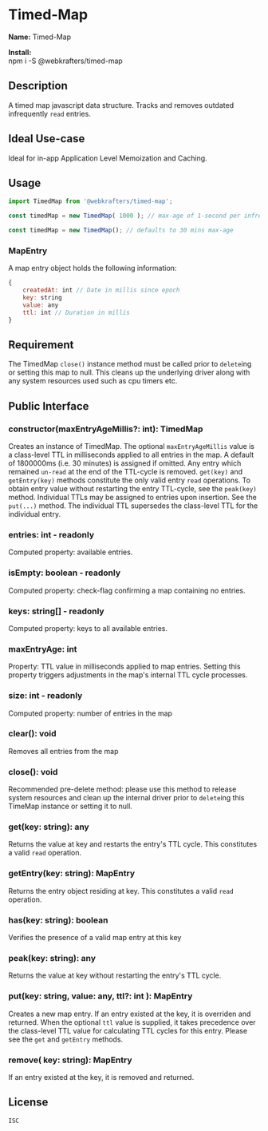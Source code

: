 # Timed-Map

**Name:** Timed-Map

**Install:**\
npm i -S @webkrafters/timed-map

## Description

A timed map javascript data structure.
Tracks and removes outdated infrequently `read` entries.

## Ideal Use-case

Ideal for in-app Application Level Memoization and Caching.


## Usage

```js
import TimedMap from '@webkrafters/timed-map';

const timedMap = new TimedMap( 1000 ); // max-age of 1-second per infrequently-used map entries

const timedMap = new TimedMap(); // defaults to 30 mins max-age

```

### MapEntry

A map entry object holds the following information:
```js
{
	createdAt: int // Date in millis since epoch
	key: string
	value: any
	ttl: int // Duration in millis
}
```

## Requirement

The TimedMap `close()` instance method must be called prior to `delete`ing or setting this map to null.
This cleans up the underlying driver along with any system resources used such as cpu timers etc.

## Public Interface

### constructor(maxEntryAgeMillis?: int): TimedMap

Creates an instance of TimedMap. The optional `maxEntryAgeMillis` value is a class-level TTL in milliseconds applied to all entries in the map. A default of 1800000ms (i.e. 30 minutes) is assigned if omitted. Any entry which remained `un-read` at the end of the TTL-cycle is removed. `get(key)` and `getEntry(key)` methods constitute the only valid entry `read` operations. To obtain entry value without restarting the entry TTL-cycle, see the `peak(key)` method. Individual TTLs may be assigned to entries upon insertion. See the `put(...)` method. The individual TTL supersedes the class-level TTL for the individual entry.

### entries: int - readonly

Computed property: available entries.

### isEmpty: boolean - readonly

Computed property: check-flag confirming a map containing no entries.

### keys: string[] - readonly

Computed property: keys to all available entries.

### maxEntryAge: int

Property: TTL value in milliseconds applied to map entries. Setting this property triggers adjustments in the map's internal TTL cycle processes.

### size: int - readonly

Computed property: number of entries in the map

### clear(): void

Removes all entries from the map

### close(): void

Recommended pre-delete method: please use this method to release system resources and clean up the internal driver prior to `delete`ing this TimeMap instance or setting it to null.

### get(key: string): any

Returns the value at key and restarts the entry's TTL cycle. This constitutes a valid `read` operation.

### getEntry(key: string): MapEntry

Returns the entry object residing at key. This constitutes a valid `read` operation.

### has(key: string): boolean

Verifies the presence of a valid map entry at this key

### peak(key: string): any

Returns the value at key without restarting the entry's TTL cycle. 

### put(key: string, value: any, ttl?: int ): MapEntry

Creates a new map entry. If an entry existed at the key, it is overriden and returned. When the optional `ttl` value is supplied, it takes precedence over the class-level TTL value for calculating TTL cycles for this entry. Please see the `get` and `getEntry` methods.

### remove( key: string): MapEntry

If an entry existed at the key, it is removed and returned.

## License

	ISC



